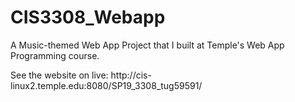 # CIS3308_Webapp
A Music-themed Web App Project that I built at Temple's Web App Programming course.

<p> See the website on live: http://cis-linux2.temple.edu:8080/SP19_3308_tug59591/ </p>
